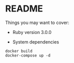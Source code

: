 # README



Things you may want to cover:

* Ruby version 3.0.0 

* System dependencies
 ```
 docker build
 docker-compose up -d
 ```
